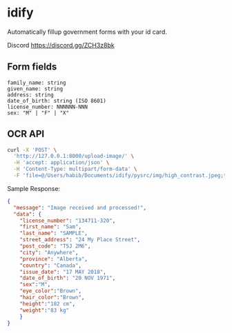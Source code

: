 # idify

Automatically fillup government forms with your id card.

Discord 
https://discord.gg/ZCH3z8bk


## Form fields

```
family_name: string
given_name: string
address: string
date_of_birth: string (ISO 8601)
license_number: NNNNNN-NNN
sex: "M" | "F" | "X"
```


## OCR API
    
```bash
curl -X 'POST' \
  'http://127.0.0.1:8000/upload-image/' \
  -H 'accept: application/json' \
  -H 'Content-Type: multipart/form-data' \
  -F 'file=@/Users/habib/Documents/idify/pysrc/img/high_contrast.jpeg;type=image/jpeg'
```

Sample Response:
```json
{
  "message": "Image received and processed!",
  "data": {
    "license_number": "134711-320",
    "first_name": "Sam",
    "last_name": "SAMPLE",
    "street_address": "24 My Place Street",
    "post_code": "T5J 2M6",
    "city": "Anywhere",
    "province": "Alberta",
    "country": "Canada",
    "issue_date": "17 MAY 2018",
    "date_of_birth": "20 NOV 1971",
    "sex":"M",
    "eye_color":"Brown",
    "hair_color":"Brown",
    "height":"182 cm",
    "weight":"83 kg"
    }
}
```